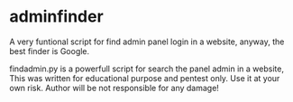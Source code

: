 # adminfinder
A very funtional script for find admin panel login in a website, anyway, the best finder is Google.

findadmin.py is a powerfull script for search the panel admin in a website, This was written for educational purpose and pentest only. Use it at your own risk. Author will be not responsible for any damage!
